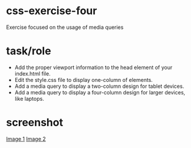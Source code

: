 # css-exercise-four
Exercise focused on the usage of media queries

# task/role
- Add the proper viewport information to the head element of your index.html file.
- Edit the style.css file to display one-column of elements.
- Add a media query to display a two-column design for tablet devices.
- Add a media query to display a four-column design for larger devices, like laptops.

# screenshot
[Image 1](https://drive.google.com/file/d/1EjU4n_K34Rn4TKHoCTtKNUNkV8izoPUZ/view?usp=sharing)
[Image 2](https://drive.google.com/file/d/1vEJIE4E9tD1PDWQKrNxJvGh7oxEqQw1h/view?usp=sharing)

